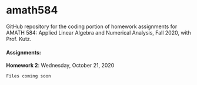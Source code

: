 # amath584

GitHub repository for the coding portion of homework assignments for AMATH 584: Applied Linear Algebra and Numerical Analysis, Fall 2020, with Prof. Kutz. 

#### Assignments:

**Homework 2**: Wednesday, October 21, 2020

    Files coming soon
